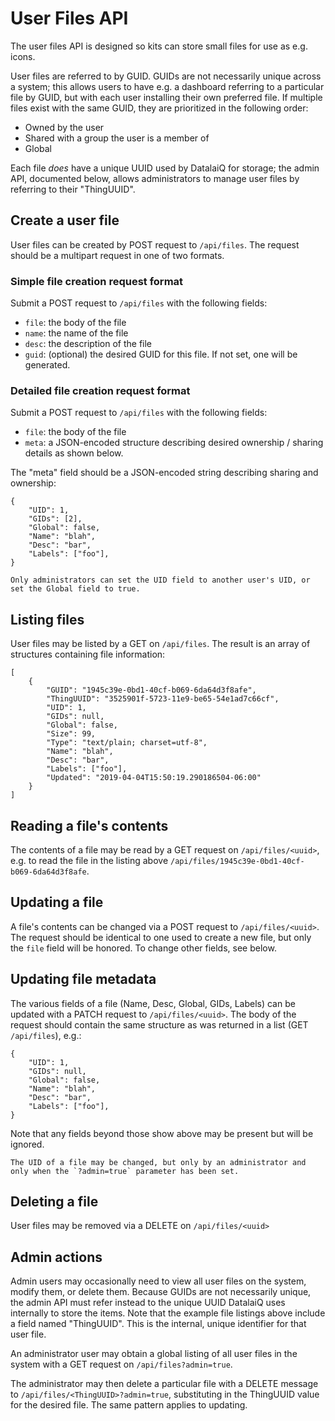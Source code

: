 # User Files API

The user files API is designed so kits can store small files for use as e.g. icons.

User files are referred to by GUID. GUIDs are not necessarily unique across a system; this allows users to have e.g. a dashboard referring to a particular file by GUID, but with each user installing their own preferred file. If multiple files exist with the same GUID, they are prioritized in the following order:

* Owned by the user
* Shared with a group the user is a member of
* Global

 Each file *does* have a unique UUID used by DatalaiQ for storage; the admin API, documented below, allows administrators to manage user files by referring to their "ThingUUID".

## Create a user file

User files can be created by POST request to `/api/files`. The request should be a multipart request in one of two formats.

### Simple file creation request format

Submit a POST request to `/api/files` with the following fields:

* `file`: the body of the file
* `name`: the name of the file
* `desc`: the description of the file
* `guid`: (optional) the desired GUID for this file. If not set, one will be generated.

### Detailed file creation request format

Submit a POST request to `/api/files` with the following fields:

* `file`: the body of the file
* `meta`: a JSON-encoded structure describing desired ownership / sharing details as shown below.

The "meta" field should be a JSON-encoded string describing sharing and ownership:

```
{
	"UID": 1,
	"GIDs": [2],
	"Global": false,
	"Name": "blah",
	"Desc": "bar",
	"Labels": ["foo"],
}
```

```{note}
Only administrators can set the UID field to another user's UID, or set the Global field to true.
```

## Listing files

User files may be listed by a GET on `/api/files`. The result is an array of structures containing file information:

```
[
	{
		"GUID": "1945c39e-0bd1-40cf-b069-6da64d3f8afe",
		"ThingUUID": "3525901f-5723-11e9-be65-54e1ad7c66cf",
		"UID": 1,
		"GIDs": null,
		"Global": false,
		"Size": 99,
		"Type": "text/plain; charset=utf-8",
		"Name": "blah",
		"Desc": "bar",
		"Labels": ["foo"],
		"Updated": "2019-04-04T15:50:19.290186504-06:00"
	}
]
```

## Reading a file's contents

The contents of a file may be read by a GET request on `/api/files/<uuid>`, e.g. to read the file in the listing above `/api/files/1945c39e-0bd1-40cf-b069-6da64d3f8afe`.

## Updating a file

A file's contents can be changed via a POST request to `/api/files/<uuid>`. The request should be identical to one used to create a new file, but only the `file` field will be honored. To change other fields, see below.

## Updating file metadata

The various fields of a file (Name, Desc, Global, GIDs, Labels) can be updated with a PATCH request to `/api/files/<uuid>`. The body of the request should contain the same structure as was returned in a list (GET `/api/files`), e.g.:

```
{
	"UID": 1,
	"GIDs": null,
	"Global": false,
	"Name": "blah",
	"Desc": "bar",
	"Labels": ["foo"],
}
```

Note that any fields beyond those show above may be present but will be ignored.

```{attention}
The UID of a file may be changed, but only by an administrator and only when the `?admin=true` parameter has been set.
```

## Deleting a file

User files may be removed via a DELETE on `/api/files/<uuid>`

## Admin actions

Admin users may occasionally need to view all user files on the system, modify them, or delete them. Because GUIDs are not necessarily unique, the admin API must refer instead to the unique UUID DatalaiQ uses internally to store the items. Note that the example file listings above include a field named "ThingUUID". This is the internal, unique identifier for that user file.

An administrator user may obtain a global listing of all user files in the system with a GET request on `/api/files?admin=true`.

The administrator may then delete a particular file with a DELETE message to `/api/files/<ThingUUID>?admin=true`, substituting in the ThingUUID value for the desired file. The same pattern applies to updating.
